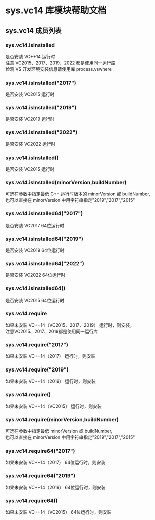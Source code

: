 # sys.vc14 库模块帮助文档

<a id="sys.vc14"></a>
## sys.vc14 成员列表


<a id="sys.vc14.isInstalled"></a>
### sys.vc14.isInstalled 
 是否安装 VC++14 运行时  
注意 VC2015、2017、2019、2022 都是使用同一运行库  
检测 VS 开发环境安装信息请使用库 process.vswhere

<a id="sys.vc14.isInstalled"></a>
### sys.vc14.isInstalled("2017") 
 是否安装 VC2015 运行时

<a id="sys.vc14.isInstalled"></a>
### sys.vc14.isInstalled("2019") 
 是否安装 VC2019 运行时

<a id="sys.vc14.isInstalled"></a>
### sys.vc14.isInstalled("2022") 
 是否安装 VC2022 运行时

<a id="sys.vc14.isInstalled"></a>
### sys.vc14.isInstalled() 
 是否安装 VC2015 运行时

<a id="sys.vc14.isInstalled"></a>
### sys.vc14.isInstalled(minorVersion,buildNumber) 
 可选在参数中指定最低 C++ 运行时版本的 minorVersion 或 buildNumber,  
也可以直接在 minorVersion 中用字符串指定"2019","2017","2015"

<a id="sys.vc14.isInstalled64"></a>
### sys.vc14.isInstalled64("2017") 
 是否安装 VC2017 64位运行时

<a id="sys.vc14.isInstalled64"></a>
### sys.vc14.isInstalled64("2019") 
 是否安装 VC2019 64位运行时

<a id="sys.vc14.isInstalled64"></a>
### sys.vc14.isInstalled64("2022") 
 是否安装 VC2022 64位运行时

<a id="sys.vc14.isInstalled64"></a>
### sys.vc14.isInstalled64() 
 是否安装 VC2015 64位运行时

<a id="sys.vc14.require"></a>
### sys.vc14.require 
 如果未安装 VC++14（VC2015、2017、2019） 运行时，则安装，  
注意VC2015、2017、2019都是使用同一运行库

<a id="sys.vc14.require"></a>
### sys.vc14.require("2017") 
 如果未安装 VC++14（2017） 运行时，则安装

<a id="sys.vc14.require"></a>
### sys.vc14.require("2019") 
 如果未安装 VC++14（2019） 运行时，则安装

<a id="sys.vc14.require"></a>
### sys.vc14.require() 
 如果未安装 VC++14（VC2015） 运行时，则安装

<a id="sys.vc14.require"></a>
### sys.vc14.require(minorVersion,buildNumber) 
 可选在参数中指定最低 minorVersion 或 buildNumber,  
也可以直接在 minorVersion 中用字符串指定"2019","2017","2015"

<a id="sys.vc14.require64"></a>
### sys.vc14.require64("2017") 
 如果未安装 VC++14（2017） 64位运行时，则安装

<a id="sys.vc14.require64"></a>
### sys.vc14.require64("2019") 
 如果未安装 VC++14（2019） 64位运行时，则安装

<a id="sys.vc14.require64"></a>
### sys.vc14.require64() 
 如果未安装 VC++14（VC2015） 64位运行时，则安装
